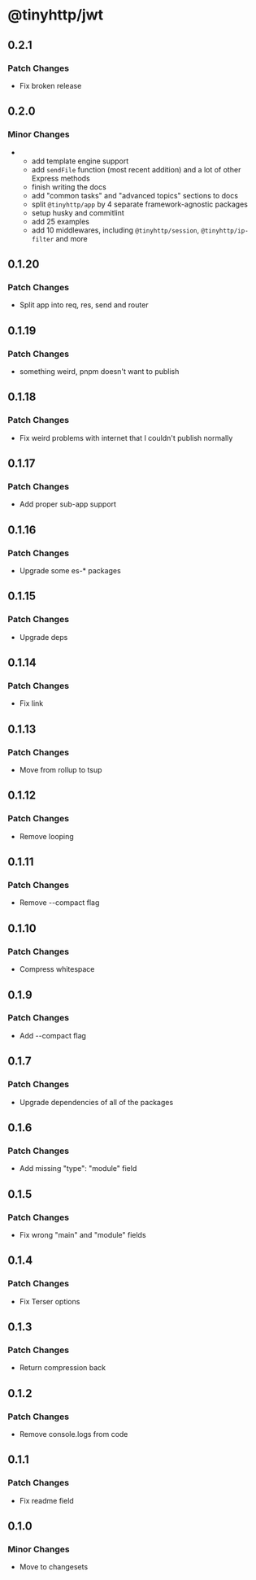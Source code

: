 # @tinyhttp/jwt

## 0.2.1

### Patch Changes

- Fix broken release

## 0.2.0

### Minor Changes

- - add template engine support
  - add `sendFile` function (most recent addition) and a lot of other Express methods
  - finish writing the docs
  - add "common tasks" and "advanced topics" sections to docs
  - split `@tinyhttp/app` by 4 separate framework-agnostic packages
  - setup husky and commitlint
  - add 25 examples
  - add 10 middlewares, including `@tinyhttp/session`, `@tinyhttp/ip-filter` and more

## 0.1.20

### Patch Changes

- Split app into req, res, send and router

## 0.1.19

### Patch Changes

- something weird, pnpm doesn't want to publish

## 0.1.18

### Patch Changes

- Fix weird problems with internet that I couldn't publish normally

## 0.1.17

### Patch Changes

- Add proper sub-app support

## 0.1.16

### Patch Changes

- Upgrade some es-\* packages

## 0.1.15

### Patch Changes

- Upgrade deps

## 0.1.14

### Patch Changes

- Fix link

## 0.1.13

### Patch Changes

- Move from rollup to tsup

## 0.1.12

### Patch Changes

- Remove looping

## 0.1.11

### Patch Changes

- Remove --compact flag

## 0.1.10

### Patch Changes

- Compress whitespace

## 0.1.9

### Patch Changes

- Add --compact flag

## 0.1.7

### Patch Changes

- Upgrade dependencies of all of the packages

## 0.1.6

### Patch Changes

- Add missing "type": "module" field

## 0.1.5

### Patch Changes

- Fix wrong "main" and "module" fields

## 0.1.4

### Patch Changes

- Fix Terser options

## 0.1.3

### Patch Changes

- Return compression back

## 0.1.2

### Patch Changes

- Remove console.logs from code

## 0.1.1

### Patch Changes

- Fix readme field

## 0.1.0

### Minor Changes

- Move to changesets
